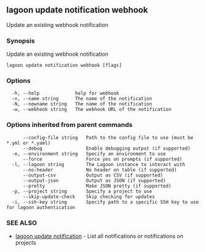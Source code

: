 ## lagoon update notification webhook

Update an existing webhook notification

### Synopsis

Update an existing webhook notification

```
lagoon update notification webhook [flags]
```

### Options

```
  -h, --help             help for webhook
  -n, --name string      The name of the notification
  -N, --newname string   The name of the notification
  -w, --webhook string   The webhook URL of the notification
```

### Options inherited from parent commands

```
      --config-file string   Path to the config file to use (must be *.yml or *.yaml)
      --debug                Enable debugging output (if supported)
  -e, --environment string   Specify an environment to use
      --force                Force yes on prompts (if supported)
  -l, --lagoon string        The Lagoon instance to interact with
      --no-header            No header on table (if supported)
      --output-csv           Output as CSV (if supported)
      --output-json          Output as JSON (if supported)
      --pretty               Make JSON pretty (if supported)
  -p, --project string       Specify a project to use
      --skip-update-check    Skip checking for updates
  -i, --ssh-key string       Specify path to a specific SSH key to use for lagoon authentication
```

### SEE ALSO

* [lagoon update notification](lagoon_update_notification.md)	 - List all notifications or notifications on projects


